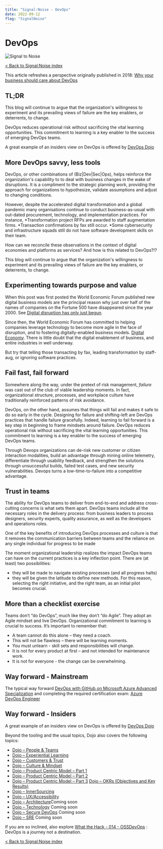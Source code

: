 ```yaml
---
title: "Signal:Noise - DevOps"
date: 2022-09-12
flag: "SignalNoise"
---
```


# DevOps

![Signal to Noise](/PartnerCrucible/Library/signaltonoise-devops.png)

[< Back to Signal:Noise index](/PartnerCrucible/SignaltoNoise)

This article refreshes a perspective originally published in 2018: [Why your business should care about DevOps](https://cloudblogs.microsoft.com/industry-blog/en-ca/uncategorized/2018/05/24/why-your-business-should-care-about-devops/)

## TL;DR

This blog will continue to argue that the organization's willingness to experiment and its prevailing views of failure are the key enablers, or deterrents, to change.

DevOps reduces operational risk without sacrificing the vital learning opportunities. This commitment to learning is a key enabler to the success of emerging DevOps teams.

A great example of an insiders view on DevOps is offered by [DevOps Dojo](https://devblogs.microsoft.com/devops/intro-of-devops-dojo/)



## More DevOps savvy, less tools

DevOps, or other combinations of (Biz|Dev|Sec|Ops), helps reinforce the organization's capability to to deal with business changes in the wake of disruptions.
It is a compliment to the strategic planning work, providing the approach for organizations to hypothesize, validate assumptions and adjust to changing conditions.

However, despite the accelerated digital transformation and a global pandemic many organisations continue to  conduct business-as-usual with out-dated procurement, technology, and implementation practices. For instance, *Transformation project RFPs are awarded to staff augmentation firms.
*Transaction confirmations by fax still occur.
*Some cybersecurity and infrastructure squads still do not have software development skills on their team.

How can we reconcile these observations in the context of digital economies and platforms as services? And how is this related to DevOps?!?

This blog will continue to argue that the organization's willingness to experiment and its prevailing views of failure are the key enablers, or deterrents, to change.

## Experimenting towards purpose and value

When this post was first posted the World Economic Forum published new digital business models are the principal reason why just over half of the names of companies on the Fortune 500 have disappeared since the year 2000. See [Digital disruption has only just begun](https://www.weforum.org/agenda/2016/01/digital-disruption-has-only-just-begun/).

Since then, the World Economic Forum has committed to helping companies leverage technology to become more agile in the face of disruption, and to fostering digitally-enabled business models. [Digital Economy](https://www.weforum.org/topics/future-of-the-internet/). There is little doubt that the digital enablement of business, and entire industries in well underway.

But try that telling those transacting by fax, leading transformation by staff-aug, or ignoring software practices.

## Fail fast, fail forward
Somewhere along the way, under the pretext of risk management, *failure* was cast out of the club of viable leadership moments. In fact, organizational structure, processes, and workplace culture have traditionally reinforced patterns of risk avoidance.

 DevOps, on the other hand, assumes that things will fail and makes it safe to do so early in the cycle. Designing for failure and shifting-left are DevOps practices that handle failure gracefully. Indeed, learning to fail forward is a key step in beginning to frame mindsets around failure. DevOps reduces operational risk without sacrificing the vital learning opportunities. This commitment to learning is a key enabler to the success of emerging DevOps teams.

Through Devops organizations can de-risk new customer or citizen interaction modalities, build an advantage through mining online telemetry, differentiate through usability feedback, and strengthen the solutions through unsuccessful builds, failed test cases, and new security vulnerabilities. Devops turns a low-time-to-failure into a competitive advantage.

## Trust in teams

The ability for DevOps teams to deliver from end-to-end and address cross-cutting concerns is what sets them apart. DevOps teams include all the necessary roles in the delivery process: from business leaders to process designers, security experts, quality assurance, as well as the developers and operations roles.

One of the key benefits of introducing DevOps processes and culture is that it removes the communication barriers between teams and the reliance on any single individual for progress to be made

The moment organizational leadership realizes the impact  DevOps teams can have on the current practices is a key inflection point. There are (at least) two possibilities:
- they will be made to navigate existing processes (and all progress halts)
- they will be given the latitude to define new methods.
For this reason, selecting the right initiative, and the right team, as an initial pilot becomes crucial.


## More than a checklist exercise

Teams don’t “do DevOps”, much like they don’t “do Agile”. They adopt an Agile mindset and live DevOps. Organizational commitment to learning is crucial to success. It’s important to remember that:

- A team cannot do this alone – they need a coach.
- This will not be flawless – there will be learning moments.
- You must unlearn - skill sets and responsibilities will change.
- It is not for every product at first – and not intended for maintenance work.
- It is not for everyone - the change can be overwhelming.


## Way forward - Mainstream

The typical way forward [DevOps with GitHub on Microsoft Azure Advanced Specialization](https://partner.microsoft.com/en-us/membership/advanced-specialization/devops-with-github#tab-3) and completing the required certification exam: [Azure DevOps Engineer](https://docs.microsoft.com/en-ca/certifications/devops-engineer/)

## Way forward - Insiders

A great example of an insiders view on DevOps is offered by
[DevOps Dojo](https://devblogs.microsoft.com/devops/intro-of-devops-dojo/)

Beyond the tooling and the usual topics, Dojo also covers the following topics:
- [Dojo – People & Teams](https://devblogs.microsoft.com/devops/devops-dojo-people-teams/)
- [Dojo – Experiential Learning](https://devblogs.microsoft.com/devops/devops-dojo-experiential-learning/)
- [Dojo – Customers & Trust](https://devblogs.microsoft.com/devops/devops-dojo-customers-trust/)
- [Dojo – Culture & Mindset](https://devblogs.microsoft.com/devops/devops-dojo-culture-and-mindset/)
- [Dojo – Product Centric Model – Part 1](https://devblogs.microsoft.com/devops/devops-dojo-lean-product-part-1/)
- [Dojo – Product Centric Model – Part 2](https://devblogs.microsoft.com/devops/devops-dojo-lean-product-part-2/)
- [Dojo – Product Centric Model – Part 3](https://devblogs.microsoft.com/devops/devops-dojo-lean-product-part-3/)
[Dojo – OKRs (Objectives and Key Results)](https://devblogs.microsoft.com/devops/devops-dojo-okrs-objectives-and-key-results/)
- [Dojo – InnerSourcing](https://innersourcecommons.org/stories/microsoft/)
- [Dojo – UX/Accessibility](https://devblogs.microsoft.com/devops/devops-dojo-ux-accessibility/)
- [Dojo – Architecture]()Coming soon
- [Dojo – Technology]() Coming soon
- [Dojo – Secure DevOps]() Coming soon
- [Dojo – SRE]() Coming soon


If you are so inclined, also explore [What the Hack - 014 - OSSDevOps](https://github.com/microsoft/WhatTheHack/tree/master/014-OSSDevOps) : DevOps is a journey not a destination.

[< Back to Signal:Noise index](/PartnerCrucible/SignaltoNoise)